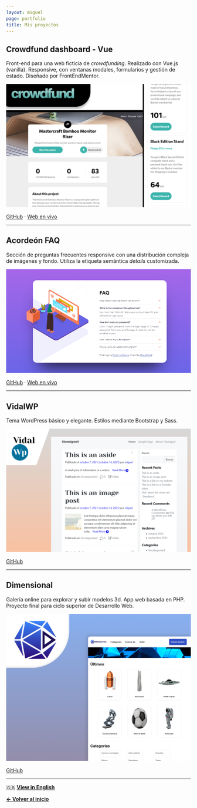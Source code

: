 ```yaml
---
layout: miguel
page: portfolio
title: Mis proyectos
---
```


## Crowdfund dashboard - Vue

Front-end para una web ficticia de _crowdfunding_. Realizado con Vue.js (vanilla). Responsive, con ventanas modales, formularios y gestión de estado. Diseñado por FrontEndMentor.

[![VidalWP](assets/images/projects/crowdfund-poster.png)](https://crowdfunding-two.vercel.app/)

[<i class="fab fa-github"></i> GitHub](https://github.com/migvidal/vidalwp) · [<i class="fas fa-globe"></i> Web en vivo](https://crowdfunding-two.vercel.app/)

<hr>

## Acordeón FAQ

Sección de preguntas frecuentes responsive con una distribución compleja de imágenes y fondo. Utiliza la etiqueta semántica _details_ customizada.

[![VidalWP](assets/images/projects/faq-accordion-poster.png)](https://migvidal.github.io/faq-accordion-card-main/)

[<i class="fab fa-github"></i> GitHub](https://github.com/migvidal/faq-accordion-card-main) · [<i class="fas fa-globe"></i> Web en vivo](https://migvidal.github.io/faq-accordion-card-main/)

<hr>

## VidalWP

Tema WordPress básico y elegante. Estilos mediante Bootstrap y Sass.

[![VidalWP](assets/images/projects/vidalwp-poster.png)](https://github.com/migvidal/vidalwp)

[<i class="fab fa-github"></i> GitHub](https://github.com/migvidal/vidalwp)

<hr>

## Dimensional

Galería online para explorar y subir modelos 3d. App web basada en PHP. Proyecto final para ciclo superior de Desarrollo Web.

[![Dimensional](assets/images/projects/dimensional-poster.png)](https://github.com/migvidal/dimensional)

[<i class="fab fa-github"></i> GitHub](https://github.com/migvidal/dimensional)

<hr>

🇬🇧 **[View in English](/portfolio-en)**

**[&#8592; Volver al inicio](./)**
